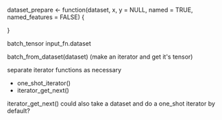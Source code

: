 

dataset_prepare <- function(dataset, x, y = NULL,
                            named = TRUE, named_features = FALSE) {

}


batch_tensor
input_fn.dataset

batch_from_dataset(dataset) (make an iterator and get it's tensor)

separate iterator functions as necessary
  - one_shot_iterator()
  - iterator_get_next()
  
  
iterator_get_next() could also take a dataset and do a one_shot iterator by default?
